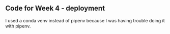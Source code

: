 ## Code for Week 4 - deployment
I used a conda venv instead of pipenv because I was having trouble doing it with pipenv.